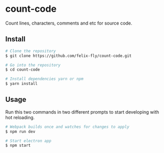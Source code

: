 # count-code
Count lines, characters, comments and etc for source code.


## Install
``` bash
# Clone the repository
$ git clone https://github.com/felix-fly/count-code.git

# Go into the repository
$ cd count-code

# Install dependencies yarn or npm
$ yarn install
```

## Usage
Run this two commands in two different prompts to start developing with hot reloading.
``` bash
# Webpack builds once and watches for changes to apply
$ npm run dev

# Start electron app
$ npm start
```


